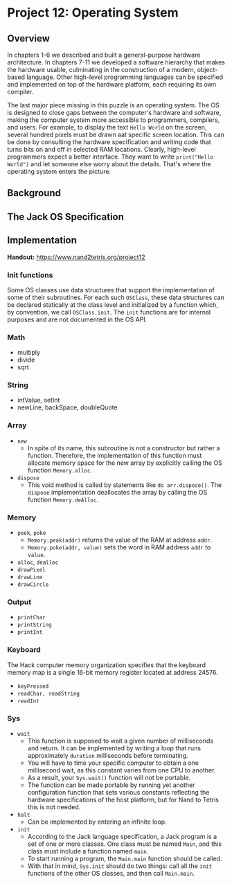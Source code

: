 # Project 12: Operating System

## Overview

In chapters 1-6 we described and built a general-purpose hardware architecture. In chapters 7-11 we developed a software hierarchy that makes the hardware usable, culminating in the construction of a modern, object-based language. Other high-level programming languages can be specified and implemented on top of the hardware platform, each requiring its own compiler.

The last major piece missing in this puzzle is an operating system. The OS is designed to close gaps between the computer's hardware and software, making the computer system more accessible to programmers, compilers, and users. For example, to display the text `Hello World` on the screen, several hundred pixels must be drawn aat specific screen location. This can be done by consulting the hardware specification and writing code that turns bits on and off in selected RAM locations. Clearly, high-level programmers expect a better interface. They want to write `print("Hello World")` and let someone else worry about the details. That's where the operating system enters the picture.

## Background

###

## The Jack OS Specification


## Implementation

**Handout:** https://www.nand2tetris.org/project12

### Init functions

Some OS classes use data structures that support the implementation of some of their subroutines. For each such `OSClass`, these data structures can be declared statically at the class level and initialized by a function which, by convention, we call `OSClass.init`. The `init` functions are for internal purposes and are not documented in the OS API.

### Math

- multiply
- divide
- sqrt

### String

- intValue, setInt
- newLine, backSpace, doubleQuote
  
### Array

- `new`
  - In spite of its name, this subroutine is not a constructor but rather a function. Therefore, the implementation of this function must allocate memory space for the new array by explicitly calling the OS function `Memory.alloc`.
- `dispose`
  - This void method is called by statements like `do arr.dispose()`. The `dispose` implementation deallocates the array by calling the OS function `Memory.deAlloc`.
  
### Memory

- `peek`, `poke`
  - `Memory.peak(addr)` returns the value of the RAM at address `addr`.
  - `Memory.poke(addr, value)` sets the word in RAM address `addr` to `value`.
- `alloc`, `dealloc`
- `drawPixel`
- `drawLine`
- `drawCircle`

### Output



- `printChar`
- `printString`
- `printInt`

### Keyboard

The Hack computer memory organization specifies that the keyboard memory map is a single 16-bit memory register located at address 24576.

- `keyPressed`
- `readChar, readString`
- `readInt`

### Sys

- `wait`
  - This function is supposed to wait a given number of milliseconds and return. It can be implemented by writing a loop that runs approximately `duration` milliseconds before terminating.
  - You will have to time your specific computer to obtain a one millisecond wait, as this constant varies from one CPU to another.
  - As a result, your `Sys.wait()` function will not be portable.
  - The function can be made portable by running yet another configuration function that sets various constants reflecting the hardware specifications of the host platform, but for Nand to Tetris this is not needed.
- `halt`
  - Can be implemented by entering an infinite loop.
- `init`
  - According to the Jack language specification, a Jack program is a set of one or more classes. One class must be named `Main`, and this class must include a function named `main`.
  - To start running a program, the `Main.main` function should be called.
  - With that in mind, `Sys.init` should do two things: call all the `init` functions of the other OS classes, and then call `Main.main`.
